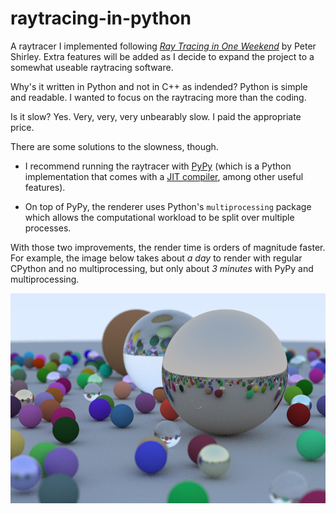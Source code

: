 # raytracing-in-python

A raytracer I implemented following [_Ray Tracing in One Weekend_](https://raytracing.github.io/books/RayTracingInOneWeekend.html) by Peter Shirley.
Extra features will be added as I decide to expand the project to a somewhat useable raytracing software.

Why's it written in Python and not in C++ as indended? Python is simple and readable. I wanted to focus on the raytracing more than the coding.

Is it slow? Yes. Very, very, very unbearably slow. I paid the appropriate price.

There are some solutions to the slowness, though.
- I recommend running the raytracer with [PyPy](https://www.pypy.org/) (which is a Python implementation that comes with a [JIT compiler](https://en.wikipedia.org/wiki/Just-in-time_compilation), among other useful features).

- On top of PyPy, the renderer uses Python's `multiprocessing` package which allows the computational workload to be split over multiple processes.

With those two improvements, the render time is orders of magnitude faster. For example, the image below takes about *a day* to render with regular CPython and no multiprocessing, but only about *3 minutes* with PyPy and multiprocessing.

![demo](https://github.com/SeanJxie/raytracing-in-python/blob/main/out.png)
